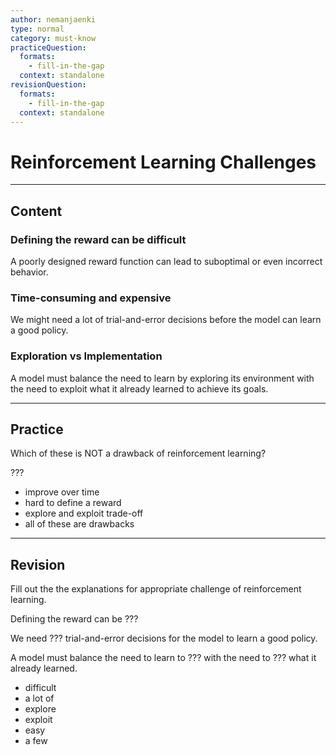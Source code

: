 ```yaml
---
author: nemanjaenki
type: normal
category: must-know
practiceQuestion:
  formats:
    - fill-in-the-gap
  context: standalone
revisionQuestion:
  formats:
    - fill-in-the-gap
  context: standalone
---
```


# Reinforcement Learning Challenges

---
## Content

### Defining the reward can be difficult

A poorly designed reward function can lead to suboptimal or even incorrect behavior.

### Time-consuming and expensive

We might need a lot of trial-and-error decisions before the model can learn a good policy.

### Exploration vs Implementation

A model must balance the need to learn by exploring its environment with the need to exploit what it already learned to achieve its goals.

---
## Practice

Which of these is NOT a drawback of reinforcement learning?

???

- improve over time
- hard to define a reward
- explore and exploit trade-off
- all of these are drawbacks

---
## Revision

Fill out the the explanations for appropriate challenge of reinforcement learning.

Defining the reward can be ???

We need ??? trial-and-error decisions for the model to learn a good policy.

A model must balance the need to learn to ??? with the need to ??? what it already learned.

- difficult
- a lot of
- explore
- exploit
- easy
- a few